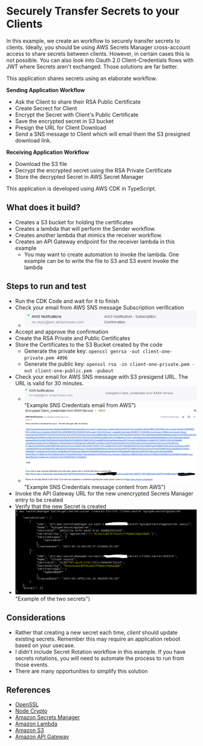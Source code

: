 # Securely Transfer Secrets to your Clients
In this example, we create an workflow to securely transfer secrets to clients.  Ideally, you should be using AWS Secrets Manager cross-account access to share secrets between clients.  However, in certain cases this is not possible.  You can also look into Oauth 2.0 Client-Credentials flows with JWT where Secrets aren't exchanged. Those solutions are far better.

This application shares secrets using an elaborate workflow.  

**Sending Application Workflow**
* Ask the Client to share their RSA Public Certificate
* Create Secrect for Client
* Encrypt the Secret with Client's Public Certificate
* Save the encrypted secret in S3 bucket
* Presign the URL for Client Download
* Send a SNS message to Client which will email them the S3 presigned download link.

**Receiving Application Workflow**
* Download the S3 file
* Decrypt the encrypted secret using the RSA Private Certificate
* Store the decrypted Secret in AWS Secret Manager

This application is developed using AWS CDK in TypeScript.


## What does it build?
* Creates a S3 bucket for holding the certificates
* Creates a lambda that will perform the Sender workflow.
* Creates another lambda that mimics the receiver workflow.
* Creates an API Gateway endpoint for the receiver lambda in this example
  * You may want to create automation to invoke the lambda. One example can be to write the file to S3 and S3 event invoke the lambda

## Steps to run and test
* Run the CDK Code and wait for it to finish
* Check your email from AWS SNS message Subscription verification
    * ![image](sns-confirmation.PNG "Example SNS Confirmation message from AWS")
* Accept and approve the confirmation
* Create the RSA Private and Public Certificates
* Store the Certificates to the S3 Bucket created by the code
    * Generate the private key: `openssl genrsa -out client-one-private.pem 4096`
    * Generate the public key: `openssl rsa -in client-one-private.pem -out client-one-public.pem -pubout`
* Check your email for AWS SNS message with S3 presigend URL.  The URL is valid for 30 minutes.
    * ![image](encrypted-secret-email.PNG) "Example SNS Credentials email from AWS")
    * ![image](encrypted-secret-content.PNG) "Example SNS Credentials message content from AWS")
* Invoke the API Gateway URL for the new unencrypted Secrets Manager entry to be created
* Verify that the new Secret is created
* ![image](resulted-secret.PNG) "Example of the two secrets")

## Considerations
* Rather that creating a new secret each time, *client* should update existing secrets.  Remember this may require an application reboot based on your usecase.
* I didn't include Secret Rotation workflow in this example. If you have secrets rotations, you will need to automate the process to run from those events.
* There are many opportunities to simplify this solution

## References
* [OpenSSL](https://www.openssl.org/)
* [Node Crypto](https://nodejs.org/api/crypto.html)
* [Amazon Secrets Manager](https://aws.amazon.com/secrets-manager/)
* [Amazon Lambda](https://aws.amazon.com/lambda/)
* [Amazon S3](https://aws.amazon.com/s3/)
* [Amazon API Gateway](https://aws.amazon.com/api-gateway/)
